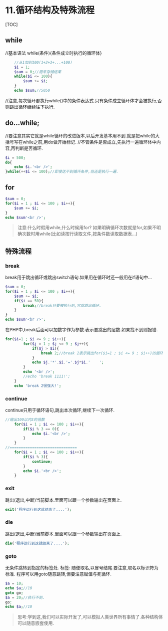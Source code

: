 # 11.循环结构及特殊流程
[TOC]

## while
//基本语法  while(条件){条件成立时执行的循环体}
```php
    //从1加到100(1+2+3+...+100)
    $i = 1;
    $sum = 0;//用来存储结果
    while($i <= 100){
        $sum += $i;
    }
    echo $sum;//5050
```
//注意,每次循环都执行while()中的条件表达式.只有条件成立循环体才会被执行,否则跳出循环继续往下执行.

## do...while;
//要注意其实它就是while循环的改进版本,以后开发基本用不到.就是把while的大括号写在while之前,用do做开始标记.
//不管条件是否成立,先执行一遍循环体中内容,再判断是否循环.
```php
$i = 500;
do{
    echo $i.'<br />';
}while(++$i <= 100);//即使达不到循环条件,但还是执行一遍.
```

## for
```php
$sum = 0;
for($i = 1 ; $i <= 100 ; $i++){
    $sum += $i;
}
echo $sum'<br />';
```
> 注意:什么时假用while,什么时候用for?
> 如果明确循环次数就是for,如果不明确次数时用while(比如读按行读取文件,按条件数读取数据表...)

## 特殊流程
### break
break用于跳出循环或跳出switch语句.如果用在循环时还一般用在if语句中...
```php
$sum = 0;
for($i = 1 ; $i <= 100 ; $i++){
    $sum += $i;
    if($i == 50){
        break;//break只要被执行到,它就跳出循环.
    }
}
echo $sum'<br />';
```
在PHP中,break后面可以加数字作为参数.表示要跳出的层数.如果找不到则报错.
```php
for($i=1 ; $i <= 9 ; $i++){
		for($j = 1 ; $j <= 9 ; $j++){
			if($j > $i){
				break 2;//break 2表示跳出for($i=1 ; $i <= 9 ; $i++)的循环
			}
			echo $j.'*'.$i.'='.$j*$i.'    ';
		}
		echo '<br />';
		//echo 'break 1111!';
	}
	echo 'break 2很强大!';
```

### continue
continue只用于循环语句,跳出本次循环,继续下一次循环.
```php
//输出100以内3的倍数
	for($i = 1 ; $i <= 100 ; $i++){
		if($i % 3 == 0){
			echo $i.'<br />';
		}
	}
//==============================	
	for($i = 1 ; $i <= 100 ; $i++){
		if($i % 3){
			continue;
		} 
		echo $i.'<br />';
	}
```

### exit
跳出(退出,中断)当前脚本.里面可以跟一个参数输出在页面上.
```php
exit('程序运行到这就结束了....');
```

### die
跳出(退出,中断)当前脚本.里面可以跟一个参数输出在页面上.
```php
die('程序运行到这就结束了....');
```

### goto
无条件跳转到指定的标签处.
标签:   随便取名,以冒号结尾.要注意,取名以标识符为标准.
程序可以用goto随意跳转,但要注意赋值与死循环.
```php
$a = 10;
echo $a;//10
goto go;
$a = 20;//执行不到.
go:
echo $a;//10
```
>思考:学到这,我们可以实际开发了,可以模拟人类世界所有事情了.各种结构体可以随意嵌套使用.